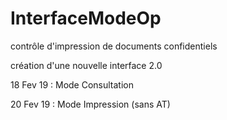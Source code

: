 # InterfaceModeOp
contrôle d'impression de documents confidentiels

création d'une nouvelle interface 2.0

18 Fev 19 : 
Mode Consultation

20 Fev 19 : 
Mode Impression (sans AT)